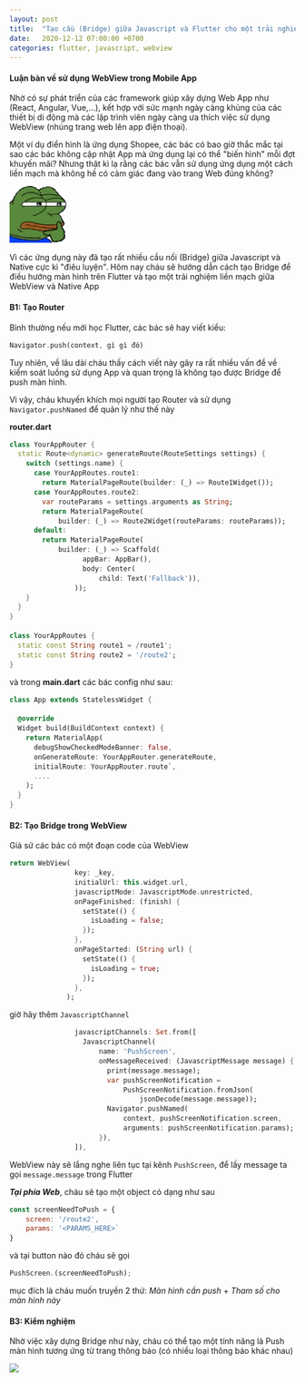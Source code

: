 ```yaml
---
layout: post
title:  "Tạo cầu (Bridge) giữa Javascript và Flutter cho một trải nghiệm liền mạch"
date:   2020-12-12 07:00:00 +0700
categories: flutter, javascript, webview
---
```


#### Luận bàn về sử dụng WebView trong Mobile App

Nhờ có sự phát triển của các framework giúp xây dựng Web App như (React, Angular, Vue,...), kết hợp với sức mạnh ngày càng khủng của các thiết bị di động mà các lập trình viên ngày càng ưa thích việc sử dụng WebView (nhúng trang web lên app điện thoại).

Một ví dụ điển hình là ứng dụng Shopee, các bác có bao giờ thắc mắc tại sao các bác không cập nhật App mà ứng dụng lại có thể "biến hình" mỗi đợt khuyến mãi? Nhưng thật kì lạ rằng các bác vẫn sử dụng ứng dụng một cách liền mạch mà không hề có cảm giác đang vào trang Web đúng không?

[<img src="thinking.gif" width="100"/>](image.png)
 
 Vì các ứng dụng này đã tạo rất nhiều cầu nối (Bridge) giữa Javascript và Native cực kì "điêu luyện". Hôm nay cháu sẽ hướng dẫn cách tạo Bridge để điều hướng màn hình trên Flutter và tạo một trải nghiệm liền mạch giữa WebView và Native App

#### B1: Tạo Router

Bình thường nếu mới học Flutter, các bác sẽ hay viết kiểu:

``` dart
Navigator.push(context, gì gì đó)
```

Tuy nhiên, về lâu dài cháu thấy cách viết này gây ra rất nhiều vấn đề về kiểm soát luồng sử dụng App và quan trọng là không tạo được Bridge để push màn hình.

Vì vậy, cháu khuyến khích mọi người tạo Router và sử dụng `Navigator.pushNamed` để quản lý như thế này

**router.dart**
```dart
class YourAppRouter {
  static Route<dynamic> generateRoute(RouteSettings settings) {
    switch (settings.name) {
      case YourAppRoutes.route1:
        return MaterialPageRoute(builder: (_) => Route1Widget());
      case YourAppRoutes.route2:
        var routeParams = settings.arguments as String;
        return MaterialPageRoute(
            builder: (_) => Route2Widget(routeParams: routeParams));
      default:
        return MaterialPageRoute(
            builder: (_) => Scaffold(
                  appBar: AppBar(),
                  body: Center(
                      child: Text('Fallback')),
                ));
    }
  }
}

class YourAppRoutes {
  static const String route1 = /route1';
  static const String route2 = '/route2';
}

```

và trong **main.dart** các bác config như sau:

```dart
class App extends StatelessWidget {

  @override
  Widget build(BuildContext context) {
    return MaterialApp(
      debugShowCheckedModeBanner: false,
      onGenerateRoute: YourAppRouter.generateRoute,
      initialRoute: YourAppRouter.route`,
      ....
    );
  }
}
```

#### B2: Tạo Bridge trong WebView

Giả sử các bác có một đoạn code của WebView
```dart
return WebView(
                key: _key,
                initialUrl: this.widget.url,
                javascriptMode: JavascriptMode.unrestricted,
                onPageFinished: (finish) {
                  setState(() {
                    isLoading = false;
                  });
                },
                onPageStarted: (String url) {
                  setState(() {
                    isLoading = true;
                  });
                },
              );

```

giờ hãy thêm `JavascriptChannel`

```dart
                javascriptChannels: Set.from([
                  JavascriptChannel(
                      name: 'PushScreen',
                      onMessageReceived: (JavascriptMessage message) {
                        print(message.message);
                        var pushScreenNotification =
                            PushScreenNotification.fromJson(
                                jsonDecode(message.message));
                        Navigator.pushNamed(
                            context, pushScreenNotification.screen,
                            arguments: pushScreenNotification.params);
                      }),
                ]),
```

WebView này sẽ lắng nghe liên tục tại kênh `PushScreen`, để lấy message ta gọi `message.message` trong Flutter

***Tại phía Web***, cháu sẽ tạo một object có dạng như sau
```js
const screenNeedToPush = {
    screen: '/route2',
    params: '<PARAMS_HERE>`
}
```
và tại button nào đó cháu sẽ gọi
```js
PushScreen.(screenNeedToPush);
```
mục đích là cháu muốn truyền 2 thứ: *Màn hình cần push* + *Tham số cho màn hình này*

#### B3: Kiểm nghiệm

Nhờ việc xây dựng Bridge như này, cháu có thể tạo một tính năng là Push màn hình tương ứng từ trang thông báo (có nhiều loại thông báo khác nhau)

![](ezgif-3-2154c891b910.gif)